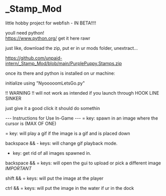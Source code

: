 # _Stamp_Mod
little hobby project for webfish - IN BETA!!!!

youll need python!  
https://www.python.org/
get it here rawr

just like, download the zip, put er in ur mods folder, unextract...

https://github.com/unpaid-intern/_Stamp_Mod/blob/main/PurplePuppy.Stamps.zip

once its there and python is installed on ur machine: 

initialize using "NyooooomLetsGo.py" 

!! WARNING !! 
will not work as intended if you launch through HOOK LINE SINKER

just give it a good click it should do somethin

--- Instructions for Use In-Game ---
= key: spawn in an image where the cursor is (MAX OF ONE)

= key: will play a gif if the image is a gif and is placed down

backspace && - keys:  will change gif playback mode.
- key: get rid of all images spawned in.

backspace && = keys: will open the gui to upload or pick a different image *IMPORTANT*

shift && = keys: will put the image at the player

ctrl && = keys: will put the image in the water if ur in the dock


